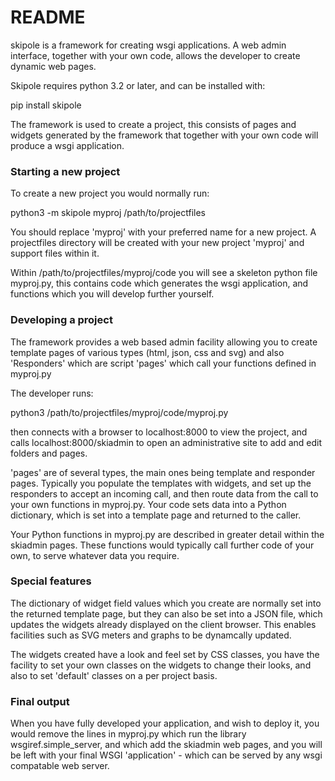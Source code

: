 # README #

skipole is a framework for creating wsgi applications. A web admin interface, together with your own code, allows the developer to create dynamic web pages.

Skipole requires python 3.2 or later, and can be installed with:

pip install skipole
 
The framework is used to create a project, this consists of pages and widgets generated by the framework that together with your own code will produce a wsgi application.

### Starting a new project ###

To create a new project you would normally run:

python3 -m skipole myproj /path/to/projectfiles

You should replace 'myproj' with your preferred name for a new project. A projectfiles directory will be created with your new project 'myproj' and support files within it.

Within /path/to/projectfiles/myproj/code you will see a skeleton python file myproj.py, this contains code which generates the wsgi application, and functions which you will develop further yourself.

### Developing a project ###

The framework provides a web based admin facility allowing you to create template pages of various types (html, json, css and svg) and also 'Responders' which are script 'pages' which call your functions defined in myproj.py

The developer runs:

python3 /path/to/projectfiles/myproj/code/myproj.py

then connects with a browser to localhost:8000 to view the project, and calls localhost:8000/skiadmin to open an administrative site to add and edit folders and pages.

'pages' are of several types, the main ones being template and responder pages. Typically you populate the templates with widgets, and set up the responders to accept an incoming call, and then route data from the call to your own functions in myproj.py. Your code sets data into a Python dictionary, which is set into a template page and returned to the caller.

Your Python functions in myproj.py are described in greater detail within the skiadmin pages. These functions would typically call further code of your own, to serve whatever data you require.

### Special features ###

The dictionary of widget field values which you create are normally set into the returned template page, but they can also be set into a JSON file, which updates the widgets already displayed on the client browser. This enables facilities such as SVG meters and graphs to be dynamcally updated.

The widgets created have a look and feel set by CSS classes, you have the facility to set your own classes on the widgets to change their looks, and also to set 'default' classes on a per project basis.

### Final output ###

When you have fully developed your application, and wish to deploy it, you would remove the lines in myproj.py which run the library wsgiref.simple_server, and which add the skiadmin web pages, and you will be left with your final WSGI 'application' - which can be served by any wsgi compatable web server.

